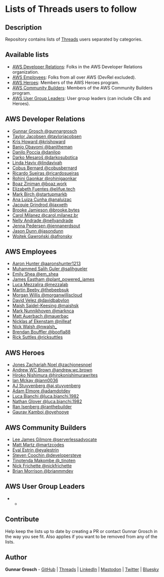# Lists of Threads users to follow

## Description

Repository contains lists of [Threads](https://threads.net/) users separated by categories.

## Available lists

- [AWS Developer Relations](#aws-developer-relations): Folks in the AWS Developer Relations organization.
- [AWS Employees](#aws-employees): Folks from all over AWS (DevRel excluded).
- [AWS Heroes](#aws-heroes): Members of the AWS Heroes program.
- [AWS Community Builders](#aws-community-builders): Members of the AWS Community Builders program.
- [AWS User Group Leaders](#aws-user-group-leaders): User group leaders (can include CBs and Heroes).

## AWS Developer Relations

- [Gunnar Grosch @gunnargrosch](https://www.threads.net/@gunnargrosch)
- [Taylor Jacobsen @taylorjacobsen](https://www.threads.net/@taylorjacobsen)
- [Kris Howard @krishoward](https://www.threads.net/@krishoward)
- [Banjo Obayomi @banjtheman](https://www.threads.net/@banjtheman)
- [Danilo Poccia @danilop](https://www.threads.net/@danilop)
- [Darko Mesaroš @darkosubotica](https://www.threads.net/@darkosubotica)
- [Linda Haviv @lindavivah](https://www.threads.net/@lindavivah)
- [Cobus Bernard @cobusbernard](https://www.threads.net/@cobusbernard)
- [Ricardo Sueiras @ricardosueiras](https://www.threads.net/@ricardosueiras)
- [Rohini Gaonkar @rohinigaonkar](https://www.threads.net/@rohinigaonkar)
- [Boaz Ziniman @boaz.work](https://www.threads.net/@boaz.work)
- [Elizabeth Fuentes @elifue.tech](https://www.threads.net/@elifue.tech)
- [Mark Birch @startupmarkb](https://www.threads.net/@startupmarkb)
- [Ana Luiza Cunha @analuizac](https://www.threads.net/@analuizac)
- [Jacquie Grindrod @jaxxeth](https://www.threads.net/@jaxxeth)
- [Brooke Jamieson @brooke.bytes](https://www.threads.net/@brooke.bytes)
- [Carol Milanez @carol.milanez.br](https://www.threads.net/@carol.milanez.br)
- [Nelly Andrade @nellyandrade](https://www.threads.net/@nellyandrade)
- [Jenna Pedersen @jennanerdsout](https://www.threads.net/@jennanerdsout)
- [Jason Dunn @jasondunn](https://www.threads.net/@jasondunn)
- [Wojtek Gawroński @afronsky](https://www.threads.net/@afronsky)

## AWS Employees

- [Aaron Hunter @aaronshunter1213](https://www.threads.net/@aaronshunter1213)
- [Muhammed Salih Guler @salihgueler](https://www.threads.net/@salihgueler)
- [Emily Shea @em_shea](https://www.threads.net/@em_shea)
- [James Eastham @plant_powered_james](https://www.threads.net/@plant_powered_james)
- [Luca Mezzalira @mezzalab](https://www.threads.net/@mezzalab)
- [Martin Beeby @thebeebsuk](https://www.threads.net/@thebeebsuk)
- [Morgan Willis @morganwilliscloud](https://www.threads.net/@morganwilliscloud)
- [David Velez @davidbabylon](https://www.threads.net/@davidbabylon)
- [Maish Saidel-Keesing @maishsk](https://www.threads.net/@maishsk)
- [Mark Nunnikhoven @marknca](https://www.threads.net/@marknca)
- [Matt Auerbach @mauerbac](https://www.threads.net/@mauerbac)
- [Nicklas af Ekenstam @nilleaf](https://www.threads.net/@nilleaf)
- [Nick Walsh @nwalsh_](https://www.threads.net/@nwalsh_)
- [Brendan Bouffler @boofla88](https://www.threads.net/@boofla88)
- [Rick Suttles @ricksuttles](https://www.threads.net/@ricksuttles)

## AWS Heroes

- [Jones Zachariah Noel @zachjonesnoel](https://www.threads.net/@zachjonesnoel)
- [Andrew WC Brown @andrew.wc.brown](https://www.threads.net/@andrew.wc.brown)
- [Hiroko Nishimura @hirokonishimurawrites](https://www.threads.net/@hirokonishimurawrites)
- [Ian Mckay @iann0036](https://www.threads.net/@iann0036)
- [AJ Stuyvenberg @aj.stuyvenberg](https://www.threads.net/@aj.stuyvenberg)
- [Adam Elmore @adamdotdev](https://www.threads.net/@adamdotdev)
- [Luca Bianchi @luca.bianchi.1982](https://www.threads.net/@luca.bianchi.1982)
- [Nathan Glover @luca.bianchi.1982](https://www.threads.net/@nathanglove)
- [Ran Isenberg @ranthebuilder](https://www.threads.net/@ranthebuilder)
- [Gaurav Kamboj @oyehooye](https://www.threads.net/@oyehooye)

## AWS Community Builders

- [Lee James Gilmore @serverlessadvocate](https://www.threads.net/@serverlessadvocate)
- [Matt Martz @martzcodes](https://www.threads.net/@martzcodes)
- [Eyal Estrin @eyalestrin](https://www.threads.net/@eyalestrin)
- [Steven Coochin @developersteve](https://www.threads.net/@developersteve)
- [Tinotenda Makombe @_tinoten](https://www.threads.net/@_tinoten)
- [Nick Frichette @nickfrichette](https://www.threads.net/@nickfrichette)
- [Brian Morrison @brianmmdev](https://www.threads.net/@brianmmdev)

## AWS User Group Leaders

- -

## Contribute

Help keep the lists up to date by creating a PR or contact Gunnar Grosch in the way you see fit. Also applies if you want to be removed from any of the lists.

## Author

**Gunnar Grosch** - [GitHub](https://github.com/gunnargrosch) | [Threads](https://www.threads.net/@gunnargrosch) | [LinkedIn](https://www.linkedin.com/in/gunnargrosch/) | [Mastodon](https://hachyderm.io/@gunnargrosch) | [Twitter](https://twitter.com/gunnargrosch) | [Bluesky](https://bsky.app/profile/gunnargrosch.com)
